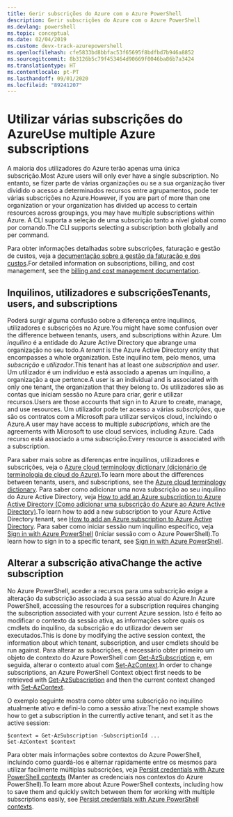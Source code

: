 ```yaml
---
title: Gerir subscrições do Azure com o Azure PowerShell
description: Gerir subscrições do Azure com o Azure PowerShell
ms.devlang: powershell
ms.topic: conceptual
ms.date: 02/04/2019
ms.custom: devx-track-azurepowershell
ms.openlocfilehash: cfe5833bd8bbfac53f65695f8bdfbd7b946a8852
ms.sourcegitcommit: 8b3126b5c79f453464d90669f0046ba86b7a3424
ms.translationtype: HT
ms.contentlocale: pt-PT
ms.lasthandoff: 09/01/2020
ms.locfileid: "89241207"
---
```

# <a name="use-multiple-azure-subscriptions"></a><span data-ttu-id="3ff24-103">Utilizar várias subscrições do Azure</span><span class="sxs-lookup"><span data-stu-id="3ff24-103">Use multiple Azure subscriptions</span></span>

<span data-ttu-id="3ff24-104">A maioria dos utilizadores do Azure terão apenas uma única subscrição.</span><span class="sxs-lookup"><span data-stu-id="3ff24-104">Most Azure users will only ever have a single subscription.</span></span> <span data-ttu-id="3ff24-105">No entanto, se fizer parte de várias organizações ou se a sua organização tiver dividido o acesso a determinados recursos entre agrupamentos, pode ter várias subscrições no Azure.</span><span class="sxs-lookup"><span data-stu-id="3ff24-105">However, if you are part of more than one organization or your organization has divided up access to certain resources across groupings, you may have multiple subscriptions within Azure.</span></span> <span data-ttu-id="3ff24-106">A CLI suporta a seleção de uma subscrição tanto a nível global como por comando.</span><span class="sxs-lookup"><span data-stu-id="3ff24-106">The CLI supports selecting a subscription both globally and per command.</span></span>

<span data-ttu-id="3ff24-107">Para obter informações detalhadas sobre subscrições, faturação e gestão de custos, veja a [documentação sobre a gestão da faturação e dos custos](/azure/billing/).</span><span class="sxs-lookup"><span data-stu-id="3ff24-107">For detailed information on subscriptions, billing, and cost management, see the [billing and cost management documentation](/azure/billing/).</span></span>

## <a name="tenants-users-and-subscriptions"></a><span data-ttu-id="3ff24-108">Inquilinos, utilizadores e subscrições</span><span class="sxs-lookup"><span data-stu-id="3ff24-108">Tenants, users, and subscriptions</span></span>

<span data-ttu-id="3ff24-109">Poderá surgir alguma confusão sobre a diferença entre inquilinos, utilizadores e subscrições no Azure.</span><span class="sxs-lookup"><span data-stu-id="3ff24-109">You might have some confusion over the difference between tenants, users, and subscriptions within Azure.</span></span> <span data-ttu-id="3ff24-110">Um _inquilino_ é a entidade do Azure Active Directory que abrange uma organização no seu todo.</span><span class="sxs-lookup"><span data-stu-id="3ff24-110">A _tenant_ is the Azure Active Directory entity that encompasses a whole organization.</span></span> <span data-ttu-id="3ff24-111">Este inquilino tem, pelo menos, uma _subscrição_ e _utilizador_.</span><span class="sxs-lookup"><span data-stu-id="3ff24-111">This tenant has at least one _subscription_ and _user_.</span></span> <span data-ttu-id="3ff24-112">Um utilizador é um indivíduo e está associado a apenas um inquilino, a organização a que pertence.</span><span class="sxs-lookup"><span data-stu-id="3ff24-112">A user is an individual and is associated with only one tenant, the organization that they belong to.</span></span> <span data-ttu-id="3ff24-113">Os utilizadores são as contas que iniciam sessão no Azure para criar, gerir e utilizar recursos.</span><span class="sxs-lookup"><span data-stu-id="3ff24-113">Users are those accounts that sign in to Azure to create, manage, and use resources.</span></span>
<span data-ttu-id="3ff24-114">Um utilizador pode ter acesso a várias _subscrições_, que são os contratos com a Microsoft para utilizar serviços cloud, incluindo o Azure.</span><span class="sxs-lookup"><span data-stu-id="3ff24-114">A user may have access to multiple _subscriptions_, which are the agreements with Microsoft to use cloud services, including Azure.</span></span> <span data-ttu-id="3ff24-115">Cada recurso está associado a uma subscrição.</span><span class="sxs-lookup"><span data-stu-id="3ff24-115">Every resource is associated with a subscription.</span></span>

<span data-ttu-id="3ff24-116">Para saber mais sobre as diferenças entre inquilinos, utilizadores e subscrições, veja o [Azure cloud terminology dictionary (dicionário de terminologia de cloud do Azure)](/azure/azure-glossary-cloud-terminology).</span><span class="sxs-lookup"><span data-stu-id="3ff24-116">To learn more about the differences between tenants, users, and subscriptions, see the [Azure cloud terminology dictionary](/azure/azure-glossary-cloud-terminology).</span></span>  <span data-ttu-id="3ff24-117">Para saber como adicionar uma nova subscrição ao seu inquilino do Azure Active Directory, veja [How to add an Azure subscription to Azure Active Directory (Como adicionar uma subscrição do Azure ao Azure Active Directory)](/azure/active-directory/active-directory-how-subscriptions-associated-directory).</span><span class="sxs-lookup"><span data-stu-id="3ff24-117">To learn how to add a new subscription to your Azure Active Directory tenant, see [How to add an Azure subscription to Azure Active Directory](/azure/active-directory/active-directory-how-subscriptions-associated-directory).</span></span>
<span data-ttu-id="3ff24-118">Para saber como iniciar sessão num inquilino específico, veja [Sign in with Azure PowerShell](/powershell/azure/authenticate-azureps) (Iniciar sessão com o Azure PowerShell).</span><span class="sxs-lookup"><span data-stu-id="3ff24-118">To learn how to sign in to a specific tenant, see [Sign in with Azure PowerShell](/powershell/azure/authenticate-azureps).</span></span>

## <a name="change-the-active-subscription"></a><span data-ttu-id="3ff24-119">Alterar a subscrição ativa</span><span class="sxs-lookup"><span data-stu-id="3ff24-119">Change the active subscription</span></span>

<span data-ttu-id="3ff24-120">No Azure PowerShell, aceder a recursos para uma subscrição exige a alteração da subscrição associada à sua sessão atual do Azure.</span><span class="sxs-lookup"><span data-stu-id="3ff24-120">In Azure PowerShell, accessing the resources for a subscription requires changing the subscription associated with your current Azure session.</span></span>
<span data-ttu-id="3ff24-121">Isto é feito ao modificar o contexto da sessão ativa, as informações sobre quais os cmdlets do inquilino, da subscrição e do utilizador devem ser executados.</span><span class="sxs-lookup"><span data-stu-id="3ff24-121">This is done by modifying the active session context, the information about which tenant, subscription, and user cmdlets should be run against.</span></span>
<span data-ttu-id="3ff24-122">Para alterar as subscrições, é necessário obter primeiro um objeto de contexto do Azure PowerShell com [Get-AzSubscription](/powershell/module/az.accounts/get-azsubscription) e, em seguida, alterar o contexto atual com [Set-AzContext](/powershell/module/az.accounts/set-azcontext).</span><span class="sxs-lookup"><span data-stu-id="3ff24-122">In order to change subscriptions, an Azure PowerShell Context object first needs to be retrieved with [Get-AzSubscription](/powershell/module/az.accounts/get-azsubscription) and then the current context changed with [Set-AzContext](/powershell/module/az.accounts/set-azcontext).</span></span>

<span data-ttu-id="3ff24-123">O exemplo seguinte mostra como obter uma subscrição no inquilino atualmente ativo e defini-lo como a sessão ativa:</span><span class="sxs-lookup"><span data-stu-id="3ff24-123">The next example shows how to get a subscription in the currently active tenant, and set it as the active session:</span></span>

```powershell-interactive
$context = Get-AzSubscription -SubscriptionId ...
Set-AzContext $context
```

<span data-ttu-id="3ff24-124">Para obter mais informações sobre contextos do Azure PowerShell, incluindo como guardá-los e alternar rapidamente entre os mesmos para utilizar facilmente múltiplas subscrições, veja [Persist credentials with Azure PowerShell contexts](context-persistence.md) (Manter as credenciais nos contextos do Azure PowerShell).</span><span class="sxs-lookup"><span data-stu-id="3ff24-124">To learn more about Azure PowerShell contexts, including how to save them and quickly switch between them for working with multiple subscriptions easily, see [Persist credentials with Azure PowerShell contexts](context-persistence.md).</span></span>
